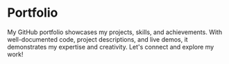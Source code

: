# Portfolio

My GitHub portfolio showcases my projects, skills, and achievements. With well-documented code, project descriptions, and live demos, it demonstrates my expertise and creativity. Let's connect and explore my work!